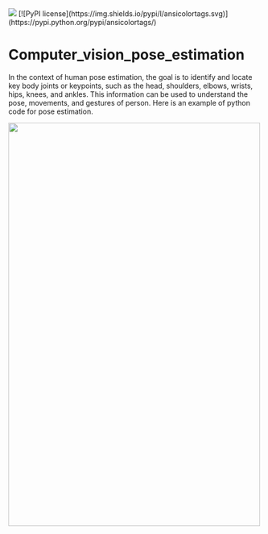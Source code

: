  
<img src="https://img.shields.io/badge/Colab-F9AB00?style=for-the-badge&logo=googlecolab&color=525252" />
[![PyPI license](https://img.shields.io/pypi/l/ansicolortags.svg)](https://pypi.python.org/pypi/ansicolortags/)

# Computer_vision_pose_estimation

In the context of human pose estimation, the goal is to identify and locate key body joints or keypoints, such as the head, shoulders, elbows, wrists, hips, knees, and ankles. This information can be used to understand the pose, movements, and gestures of person. Here is an example of python code for pose estimation. 

<img src='https://github.com/Sarvandani/Computer_vision_pose_estimation/blob/main/POSE_IMG.png' width="500" height="800">

